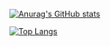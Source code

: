 [![Anurag's GitHub stats](https://github-readme-stats-beryl.vercel.app/api?username=zelvor&show_icons=true&title_color=fff&icon_color=79ff97&text_color=9f9f9f&bg_color=151515)](https://github.com/anuraghazra/github-readme-stats)


[![Top Langs](https://github-readme-stats.vercel.app/api/top-langs/?username=zelvor)](https://github.com/anuraghazra/github-readme-stats)
